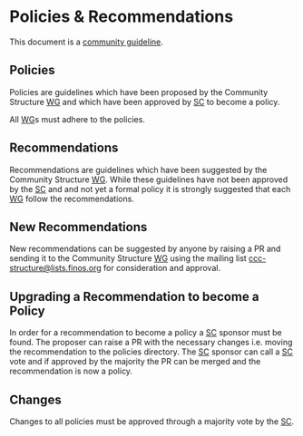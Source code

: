 # Policies & Recommendations

This document is a [community guideline].

## Policies

Policies are guidelines which have been proposed by the Community Structure [WG] and which have been approved by [SC] to become a policy.

All [WG]s must adhere to the policies.

## Recommendations

Recommendations are guidelines which have been suggested by the Community Structure [WG]. While these guidelines have not been approved by the [SC] and and not yet a formal policy it is strongly suggested that each [WG] follow the recommendations.

## New Recommendations

New recommendations can be suggested by anyone by raising a PR and sending it to the Community Structure [WG] using the mailing list <ccc-structure@lists.finos.org> for consideration and approval.

## Upgrading a Recommendation to become a Policy

In order for a recommendation to become a policy a [SC] sponsor must be found. The proposer can raise a PR with the necessary changes i.e. moving the recommendation to the policies directory. The [SC] sponsor can call a [SC] vote and if approved by the majority the PR can be merged and the recommendation is now a policy.

## Changes

Changes to all policies must be approved through a majority vote by the [SC].

[SC]: <../../community-groups.md#steering-committee>
[WG]: <../../community-groups.md#working-groups>
[community guideline]: <./README.md>